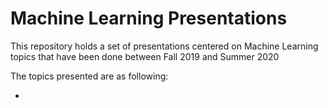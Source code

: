 # Machine Learning Presentations

This repository holds a set of presentations centered on Machine Learning topics that have been done between Fall 2019 and Summer 2020

The topics presented are as following:

* 
